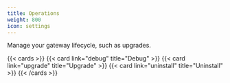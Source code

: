 ```yaml
---
title: Operations
weight: 800
icon: settings
---
```


Manage your gateway lifecycle, such as upgrades.

{{< cards >}}
  {{< card link="debug" title="Debug" >}}
  {{< card link="upgrade" title="Upgrade" >}}
  {{< card link="uninstall" title="Uninstall" >}}
{{< /cards >}}